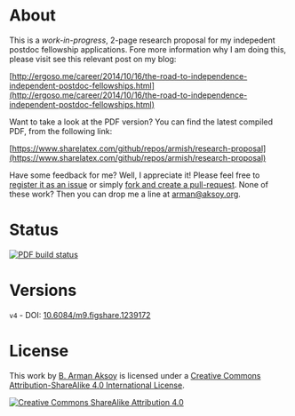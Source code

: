 # About
This is a *work-in-progress*, 2-page research proposal for my indepedent postdoc fellowship applications.
Fore more information why I am doing this, please visit see this relevant post on my blog:

[http://ergoso.me/career/2014/10/16/the-road-to-independence-independent-postdoc-fellowships.html](http://ergoso.me/career/2014/10/16/the-road-to-independence-independent-postdoc-fellowships.html)

Want to take a look at the PDF version? You can find the latest compiled PDF, from the following link:

[https://www.sharelatex.com/github/repos/armish/research-proposal](https://www.sharelatex.com/github/repos/armish/research-proposal)

Have some feedback for me? Well, I appreciate it! Please feel free to [register it as an issue](https://github.com/armish/research-proposal/issues) or simply [fork and create a pull-request](https://github.com/armish/research-proposal/fork). None of these work? Then you can drop me a line at [arman@aksoy.org](mailto:arman@aksoy.org).

# Status
[![PDF build status](https://www.sharelatex.com/github/repos/armish/research-proposal/builds/latest/badge.svg)](https://www.sharelatex.com/github/repos/armish/research-proposal)

# Versions
`v4` - DOI: [10.6084/m9.figshare.1239172](http://dx.doi.org/10.6084/m9.figshare.1239172)

# License
This work by [B. Arman Aksoy](http://arman.aksoy.org) is licensed under a [Creative Commons Attribution-ShareAlike 4.0 International License](http://creativecommons.org/licenses/by-sa/4.0/).

[![Creative Commons ShareAlike Attribution 4.0](https://i.creativecommons.org/l/by-sa/4.0/88x31.png)](http://creativecommons.org/licenses/by-sa/4.0/)
